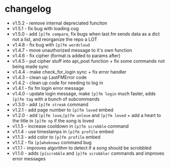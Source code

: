 # changelog

- v1.5.2 - remove internal depreciated funciton
- v1.5.1 - fix bug with loading cog
- v1.5.0 - add `[p]fm compare`, fix bugs when last.fm sends data as a dict not a list, and reorganize the repo a LOT
- v1.4.8 - fix bug with `[p]fm wordcloud`
- v1.4.7 - move unauthorized message to it's own function
- v1.4.6 - fix cipher (format is added to params after)
- v1.4.5 - put cipher stuff into api_post function + fix some commands not being made sync
- v1.4.4 - make check_for_login sync + fix error handler
- v1.4.3 - clean up LastFMError code
- v1.4.2 - clean up code for needing to log in
- v1.4.1 - fix fm login error message
- v1.4.0 - update login message, make `[p]fm login` much faster, adds `[p]fm tag` with a bunch of subcommands
- v1.3.0 - add `[p]fm streak` command
- v1.2.1 - add page number to `[p]fm loved` embed
- v1.2.0 - add `[p]fm love`,`[p]fm unlove` and `[p]fm loved` + add a heart to the title in `[p]fm np` if the song is loved
- v1.1.5 - increase cooldown in `[p]fm scrobble` command
- v1.1.4 - use timestamps in `[p]fm profile` embed
- v1.1.3 - add color to `[p]fm profile` embed
- v1.1.2 - fix `[p]whoknows` command bug
- v1.1.1 - improves algorithm to detect if a song should be scrobbled
- v1.1.0 - adds `[p]scrobble` and `[p]fm scrobbler` commands and improves error messages